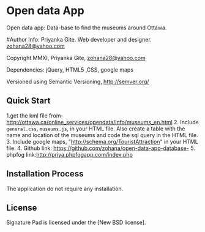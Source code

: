 

# Open data App
Open data app: Data-base to find the museums around Ottawa.


#Author Info: 
Priyanka Gite. Web developer and designer.
zohana28@yahoo.com

Copyright MMXI, Priyanka Gite, <zohana28@yahoo.com>

Dependencies: jQuery, HTML5 ,CSS, google maps

Versioned using Semantic Versioning, <http://semver.org/>

## Quick Start
1.get the kml file from-http://ottawa.ca/online_services/opendata/info/museums_en.html
2. Include `general.css`, `museums.js`, in your HTML file. Also create a table with the name and location of the museums and code the sql query in the HTML file.
3. Include google maps, "http://schema.org/TouristAttraction" in your HTML file.
4. Github link: <https://github.com/zohana/open-data-app-database->
5. phpfog link:<http://priya.phpfogapp.com/index.php>

## Installation Process
The application do not require any installation.



## License
Signature Pad is licensed under the [New BSD license].


